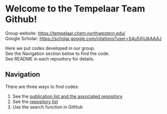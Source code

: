 # Welcome to the Tempelaar Team Github!
Group website: https://tempelaar.chem.northwestern.edu/  
Google Scholar: https://scholar.google.com/citations?user=S4u5XjUAAAAJ

Here we put codes developed in our group.  
See the Navigation section below to find the code.  
See README in each repository for details.  

## Navigation
There are three ways to find codes: 
1. See the [publication list and the associated repository](https://github.com/tempelaar-team/.github/blob/main/profile/publication.md)
1. See the [repository list](https://github.com/tempelaar-team/.github/blob/main/profile/repository_list.md)
1. Use the search function in GitHub
